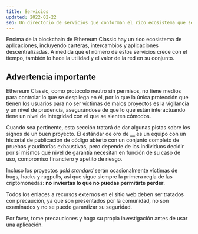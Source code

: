 ```yaml
---
title: Servicios
updated: 2022-02-22
seo: Un directorio de servicios que conforman el rico ecosistema que se asienta sobre Ethereum Classic, incluyendo carteras, intercambios y aplicaciones descentralizadas.
---
```


Encima de la blockchain de Ethereum Classic hay un rico ecosistema de aplicaciones, incluyendo carteras, intercambios y aplicaciones descentralizadas. A medida que el número de estos servicios crece con el tiempo, también lo hace la utilidad y el valor de la red en su conjunto.

## Advertencia importante

Ethereum Classic, como protocolo neutro sin permisos, no tiene medios para controlar lo que se despliega en él, por lo que la única protección que tienen los usuarios para no ser víctimas de malos proyectos es la vigilancia y un nivel de prudencia, asegurándose de que lo que están interactuando tiene un nivel de integridad con el que se sienten cómodos.

Cuando sea pertinente, esta sección tratará de dar algunas pistas sobre los signos de un buen proyecto. El estándar de oro de __ es un equipo con un historial de publicación de código abierto con un conjunto completo de pruebas y auditorías exhaustivas, pero depende de los individuos decidir por sí mismos qué nivel de garantía necesitan en función de su caso de uso, compromiso financiero y apetito de riesgo.

Incluso los proyectos _gold standard_ serán ocasionalmente víctimas de bugs, hacks y rugpulls, así que sigue siempre la primera regla de las criptomonedas: **no inviertas lo que no puedas permitirte perder**.

Todos los enlaces a recursos externos en el sitio web deben ser tratados con precaución, ya que son presentados por la comunidad, no son examinados y no se puede garantizar su seguridad.

Por favor, tome precauciones y haga su propia investigación antes de usar una aplicación.
